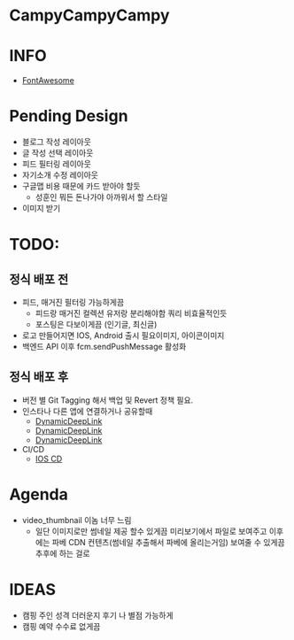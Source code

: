 # CampyCampyCampy


# INFO
* [FontAwesome](https://fontawesome.com/v5.15/icons?d=gallery&p=2)

# Pending Design
* 블로그 작성 레이아웃
* 글 작성 선택 레이아웃
* 피드 필터링 레이아웃
* 자기소개 수정 레이아웃
* 구글맵 비용 때문에 카드 받아야 할듯
  * 성훈인 뭐든 돈나가야 아까워서 할 스타일
* 이미지 받기


# TODO:
## 정식 배포 전
* 피드, 매거진 필터링 가능하게끔
  * 피드랑 매거진 컬렉션 유저랑 분리해야함 쿼리 비효율적인듯
  * 포스팅은 다보이게끔 (인기글, 최신글)
* 로고 만들어지면 IOS, Android 출시 필요이미지, 아이콘이미지
* 백엔드 API 이후 fcm.sendPushMessage 활성화
## 정식 배포 후
* 버전 별 Git Tagging 해서 백업 및 Revert 정책 필요.
* 인스타나 다른 앱에 연결하거나 공유할때
  * [DynamicDeepLink](https://firebase.flutter.dev/docs/dynamic-links/overview/)
  * [DynamicDeepLink](https://firebase.google.com/products/dynamic-links)
  * [DynamicDeepLink](https://eunjin3786.tistory.com/292)
* CI/CD
  * [IOS CD](https://docs.github.com/en/actions/deployment/deploying-xcode-applications/installing-an-apple-certificate-on-macos-runners-for-xcode-development)


# Agenda
* video_thumbnail 이놈 너무 느림
  * 일단 이미지로만 썸네일 제공 할수 있게끔 미리보기에서 파일로 보여주고 이후에는 파베 CDN 컨텐츠(썸네일 추출해서 파베에 올리는거임) 보여줄 수 있게끔  추후에 하는 걸로


# IDEAS
* 캠핑 주인 성격 더러운지 후기 나 별점 가능하게
* 캠핑 예약 수수료 없게끔